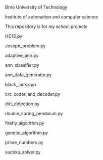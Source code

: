 Brno University of Technology

Institute of automation and computer science

This repository is for my school projects

HC12.py

Joseph_problem.py

adaptive_ann.py

ann_classifier.py

ann_data_generator.py

black_jack.cpp

crc_coder_and_decoder.py

dirt_detection.py

double_spring_pendulum.py

firefly_algorithm.py

genetic_algorithm.py

prime_numbers.py

sudoku_solver.py
